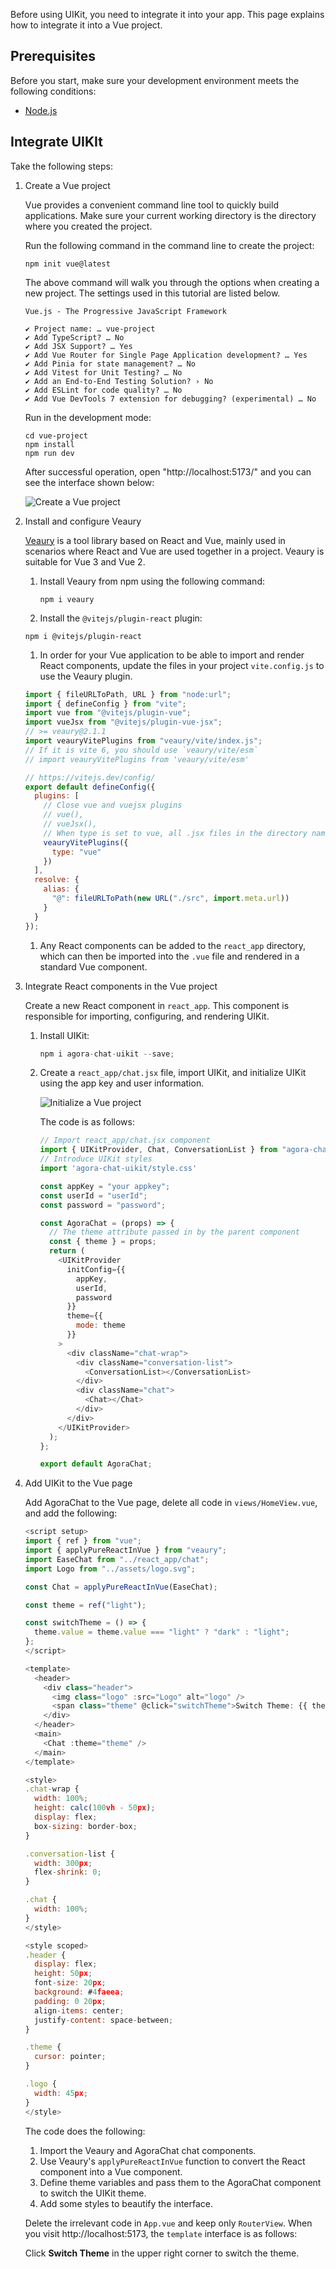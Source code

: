 Before using UIKit, you need to integrate it into your app. This page explains how to integrate it into a Vue project.

## Prerequisites

Before you start, make sure your development environment meets the following conditions:

- [Node.js](https://nodejs.org/en)

## Integrate UIKIt

Take the following steps:

1. Create a Vue project

    Vue provides a convenient command line tool to quickly build applications. Make sure your current working directory is the directory where you created the project.
    
    Run the following command in the command line to create the project:

    ```
    npm init vue@latest
    ```
   
    The above command will walk you through the options when creating a new project. The settings used in this tutorial are listed below.

    ```
   Vue.js - The Progressive JavaScript Framework
   
   ✔ Project name: … vue-project
   ✔ Add TypeScript? … No
   ✔ Add JSX Support? … Yes
   ✔ Add Vue Router for Single Page Application development? … Yes
   ✔ Add Pinia for state management? … No
   ✔ Add Vitest for Unit Testing? … No
   ✔ Add an End-to-End Testing Solution? › No
   ✔ Add ESLint for code quality? … No
   ✔ Add Vue DevTools 7 extension for debugging? (experimental) … No
    ```
   
    Run in the development mode:

    ```
   cd vue-project
   npm install
   npm run dev
    ```
   
   After successful operation, open "http://localhost:5173/" and you can see the interface shown below:

    ![Create a Vue project](../../assets/images/vue-project-create.png)

1. Install and configure Veaury

    [Veaury](https://github.com/gloriasoft/veaury#readme) is a tool library based on React and Vue, mainly used in scenarios where React and Vue are used together in a project. Veaury is suitable for Vue 3 and Vue 2.

    1. Install Veaury from npm using the following command:

       ```
       npm i veaury
       ```
       
    1. Install the `@vitejs/plugin-react` plugin: 

    ```
    npm i @vitejs/plugin-react
    ```
   
    1. In order for your Vue application to be able to import and render React components, update the files in your project `vite.config.js` to use the Veaury plugin.

    ```javascript
    import { fileURLToPath, URL } from "node:url";
    import { defineConfig } from "vite";
    import vue from "@vitejs/plugin-vue";
    import vueJsx from "@vitejs/plugin-vue-jsx";
    // >= veaury@2.1.1
    import veauryVitePlugins from "veaury/vite/index.js";
    // If it is vite 6, you should use `veaury/vite/esm`
    // import veauryVitePlugins from 'veaury/vite/esm'
    
    // https://vitejs.dev/config/
    export default defineConfig({
      plugins: [
        // Close vue and vuejsx plugins
        // vue(),
        // vueJsx(),
        // When type is set to vue, all .jsx files in the directory named `react_app` will be compiled by react jsx, and .jsx in other directories will be compiled by vue jsx.
        veauryVitePlugins({
          type: "vue"
        })
      ],
      resolve: {
        alias: {
          "@": fileURLToPath(new URL("./src", import.meta.url))
        }
      }
    });
    ```
   
    1. Any React components can be added to the `react_app` directory, which can then be imported into the `.vue` file and rendered in a standard Vue component.

1. Integrate React components in the Vue project

     Create a new React component in `react_app`. This component is responsible for importing, configuring, and rendering UIKit.

    1. Install UIKit:

        ```javascript
        npm i agora-chat-uikit --save;
        ```

    1. Create a  `react_app/chat.jsx` file, import UIKit, and initialize UIKit using the app key and user information.

       ![Initialize a Vue project](../../assets/images/vue-initialization.png)

       The code is as follows:

       ```javascript
       // Import react_app/chat.jsx component
       import { UIKitProvider, Chat, ConversationList } from "agora-chat-uikit";
       // Introduce UIKit styles
       import 'agora-chat-uikit/style.css'
       
       const appKey = "your appkey";
       const userId = "userId";
       const password = "password";
       
       const AgoraChat = (props) => {
         // The theme attribute passed in by the parent component
         const { theme } = props;
         return (
           <UIKitProvider
             initConfig={{
               appKey,
               userId,
               password
             }}
             theme={{
               mode: theme
             }}
           >
             <div className="chat-wrap">
               <div className="conversation-list">
                 <ConversationList></ConversationList>
               </div>
               <div className="chat">
                 <Chat></Chat>
               </div>
             </div>
           </UIKitProvider>
         );
       };
       
       export default AgoraChat;
       ```
   
1. Add UIKit to the Vue page

    Add AgoraChat to the Vue page, delete all code in `views/HomeView.vue`, and add the following:

    ```javascript
    <script setup>
    import { ref } from "vue";
    import { applyPureReactInVue } from "veaury";
    import EaseChat from "../react_app/chat";
    import Logo from "../assets/logo.svg";
    
    const Chat = applyPureReactInVue(EaseChat);
    
    const theme = ref("light");
    
    const switchTheme = () => {
      theme.value = theme.value === "light" ? "dark" : "light";
    };
    </script>
    
    <template>
      <header>
        <div class="header">
          <img class="logo" :src="Logo" alt="logo" />
          <span class="theme" @click="switchTheme">Switch Theme: {{ theme }}</span>
        </div>
      </header>
      <main>
        <Chat :theme="theme" />
      </main>
    </template>
    
    <style>
    .chat-wrap {
      width: 100%;
      height: calc(100vh - 50px);
      display: flex;
      box-sizing: border-box;
    }
    
    .conversation-list {
      width: 300px;
      flex-shrink: 0;
    }
    
    .chat {
      width: 100%;
    }
    </style>
    
    <style scoped>
    .header {
      display: flex;
      height: 50px;
      font-size: 20px;
      background: #4faeea;
      padding: 0 20px;
      align-items: center;
      justify-content: space-between;
    }
    
    .theme {
      cursor: pointer;
    }
    
    .logo {
      width: 45px;
    }
    </style>
    
    ```
   
    The code does the following:
    
    1. Import the Veaury and AgoraChat chat components.
    1. Use Veaury's `applyPureReactInVue` function to convert the React component into a Vue component.
    1. Define theme variables and pass them to the AgoraChat component to switch the UIKit theme.
    1. Add some styles to beautify the interface.

    Delete the irrelevant code in `App.vue` and keep only `RouterView`. When you visit http://localhost:5173, the `template` interface is as follows:

    Click **Switch Theme** in the upper right corner to switch the theme.